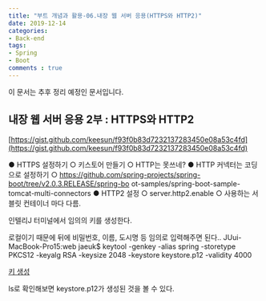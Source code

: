 ```yaml
---
title: "부트 개념과 활용-06.내장 웹 서버 응용(HTTPS와 HTTP2)"
date: 2019-12-14
categories:
- Back-end
tags:
- Spring 
- Boot
comments : true
---
```


이 문서는 추후 정리 예정인 문서입니다.

## 내장 웹 서버 응용 2부 : HTTPS와 HTTP2

[https://gist.github.com/keesun/f93f0b83d7232137283450e08a53c4fd](https://gist.github.com/keesun/f93f0b83d7232137283450e08a53c4fd)

● HTTPS 설정하기
○ 키스토어 만들기
○ HTTP는 못쓰네?
● HTTP 커넥터는 코딩으로 설정하기
○ https://github.com/spring-projects/spring-boot/tree/v2.0.3.RELEASE/spring-bo
ot-samples/spring-boot-sample-tomcat-multi-connectors
● HTTP2 설정
○ server.http2.enable
○ 사용하는 서블릿 컨테이너 마다 다름.


인텔리J 터미널에서 임의의 키를 생성한다.

로컬이기 때문에 뒤에 비밀번호, 이름, 도시명 등 임의로 입력해주면 된다.. 
JUui-MacBook-Pro15:web jaeuk$ keytool -genkey -alias spring -storetype PKCS12 -keyalg RSA -keysize 2048 -keystore keystore.p12 -validity 4000 


[키 생성](https://github.com/jaeuk2274/jaeuk2274.github.io/blob/master/_posts/img/%EC%8A%A4%ED%94%84%EB%A7%81%20%EB%B6%80%ED%8A%B8%20%EA%B0%9C%EB%85%90%EA%B3%BC%20%ED%99%9C%EC%9A%A9/02.key%20create.png?raw=true)

ls로 확인해보면 keystore.p12가 생성된 것을 볼 수 있다.

